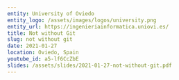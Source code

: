 ```yaml
---
entity: University of Oviedo
entity_logo: /assets/images/logos/university.png
entity_url: https://ingenieriainformatica.uniovi.es/
title: Not without Git
slug: not without git
date: 2021-01-27
location: Oviedo, Spain
youtube_id: a5-lf6CcZbE
slides: /assets/slides/2021-01-27-not-without-git.pdf
---
```


